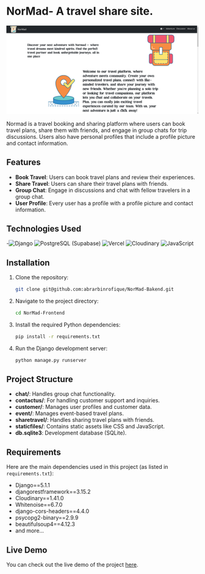 # NorMad- A travel share site.
<img src="https://github.com/abrarbinrofique/NorMad-Bakend/blob/main/nor.png" alt="cover">




Normad is a travel booking and sharing platform where users can book travel plans, share them with friends, and engage in group chats for trip discussions. Users also have personal profiles that include a profile picture and contact information.

## Features

- **Book Travel**: Users can book travel plans and review their experiences.
- **Share Travel**: Users can share their travel plans with friends.
- **Group Chat**: Engage in discussions and chat with fellow travelers in a group chat.
- **User Profile**: Every user has a profile with a profile picture and contact information.

## Technologies Used

-![Django](https://img.shields.io/badge/Django-092E20?style=for-the-badge&logo=django&logoColor=white)
![PostgreSQL (Supabase)](https://img.shields.io/badge/PostgreSQL-316192?style=for-the-badge&logo=postgresql&logoColor=white)
![Vercel](https://img.shields.io/badge/Vercel-000000?style=for-the-badge&logo=vercel&logoColor=white)
![Cloudinary](https://img.shields.io/badge/Cloudinary-3448C5?style=for-the-badge&logo=cloudinary&logoColor=white)
![JavaScript](https://img.shields.io/badge/JavaScript-F7DF1E?style=for-the-badge&logo=javascript&logoColor=black)

## Installation

1. Clone the repository:
    ```bash
    git clone git@github.com:abrarbinrofique/NorMad-Bakend.git
    ```

2. Navigate to the project directory:
    ```bash
    cd NorMad-Frontend
    ```

3. Install the required Python dependencies:
    ```bash
    pip install -r requirements.txt
    ```

4. Run the Django development server:
    ```bash
    python manage.py runserver
    ```

## Project Structure

- **chat/**: Handles group chat functionality.
- **contactus/**: For handling customer support and inquiries.
- **customer/**: Manages user profiles and customer data.
- **event/**: Manages event-based travel plans.
- **sharetravel/**: Handles sharing travel plans with friends.
- **staticfiles/**: Contains static assets like CSS and JavaScript.
- **db.sqlite3**: Development database (SQLite).

## Requirements

Here are the main dependencies used in this project (as listed in `requirements.txt`):

- Django==5.1.1
- djangorestframework==3.15.2
- Cloudinary==1.41.0
- Whitenoise==6.7.0
- django-cors-headers==4.4.0
- psycopg2-binary==2.9.9
- beautifulsoup4==4.12.3
- and more...

## Live Demo

You can check out the live demo of the project [here](https://abrarbinrofique.github.io/NorMad-Frontend/).

